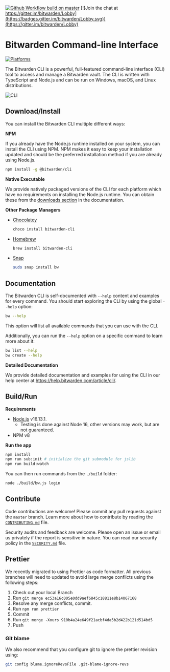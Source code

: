 [![Github Workflow build on master](https://github.com/bitwarden/cli/actions/workflows/build.yml/badge.svg?branch=master)](https://github.com/bitwarden/cli/actions/workflows/build.yml?query=branch:master)
[![Join the chat at https://gitter.im/bitwarden/Lobby](https://badges.gitter.im/bitwarden/Lobby.svg)](https://gitter.im/bitwarden/Lobby)

# Bitwarden Command-line Interface

[![Platforms](https://imgur.com/AnTLX0S.png "Platforms")](https://help.bitwarden.com/article/cli/#download--install)

The Bitwarden CLI is a powerful, full-featured command-line interface (CLI) tool to access and manage a Bitwarden vault. The CLI is written with TypeScript and Node.js and can be run on Windows, macOS, and Linux distributions.

![CLI](https://raw.githubusercontent.com/bitwarden/brand/master/screenshots/cli-macos.png "CLI")

## Download/Install

You can install the Bitwarden CLI multiple different ways:

**NPM**

If you already have the Node.js runtime installed on your system, you can install the CLI using NPM. NPM makes it easy to keep your installation updated and should be the preferred installation method if you are already using Node.js.

```bash
npm install -g @bitwarden/cli
```

**Native Executable**

We provide natively packaged versions of the CLI for each platform which have no requirements on installing the Node.js runtime. You can obtain these from the [downloads section](https://help.bitwarden.com/article/cli/#download--install) in the documentation.

**Other Package Managers**

- [Chocolatey](https://chocolatey.org/packages/bitwarden-cli)
  ```powershell
  choco install bitwarden-cli
  ```
- [Homebrew](https://formulae.brew.sh/formula/bitwarden-cli)
  ```bash
  brew install bitwarden-cli
  ```
- [Snap](https://snapcraft.io/bw)
  ```bash
  sudo snap install bw
  ```

## Documentation

The Bitwarden CLI is self-documented with `--help` content and examples for every command. You should start exploring the CLI by using the global `--help` option:

```bash
bw --help
```

This option will list all available commands that you can use with the CLI.

Additionally, you can run the `--help` option on a specific command to learn more about it:

```bash
bw list --help
bw create --help
```

**Detailed Documentation**

We provide detailed documentation and examples for using the CLI in our help center at https://help.bitwarden.com/article/cli/.

## Build/Run

**Requirements**

- [Node.js](https://nodejs.org) v16.13.1.
  - Testing is done against Node 16, other versions may work, but are not guaranteed.
- NPM v8

**Run the app**

```bash
npm install
npm run sub:init # initialize the git submodule for jslib
npm run build:watch
```

You can then run commands from the `./build` folder:

```bash
node ./build/bw.js login
```

## Contribute

Code contributions are welcome! Please commit any pull requests against the `master` branch. Learn more about how to contribute by reading the [`CONTRIBUTING.md`](CONTRIBUTING.md) file.

Security audits and feedback are welcome. Please open an issue or email us privately if the report is sensitive in nature. You can read our security policy in the [`SECURITY.md`](SECURITY.md) file.

## Prettier

We recently migrated to using Prettier as code formatter. All previous branches will need to updated to avoid large merge conflicts using the following steps:

1. Check out your local Branch
2. Run `git merge ec53a16c005e0dd9aef6845c18811e8b14067168`
3. Resolve any merge conflicts, commit.
4. Run `npm run prettier`
5. Commit
6. Run `git merge -Xours 910b4a24e649f21acbf4da5b2d422b121d514bd5`
7. Push

### Git blame

We also recommend that you configure git to ignore the prettier revision using:

```bash
git config blame.ignoreRevsFile .git-blame-ignore-revs
```
